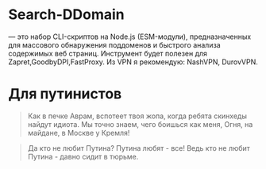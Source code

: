 # Search-DDomain
 — это набор CLI-скриптов на Node.js (ESM-модули), предназначенных для массового обнаружения поддоменов и быстрого анализа содержимых веб страниц. Инструмент будет полезен для Zapret,GoodbyDPI,FastProxy.
Из VPN я рекомендую: NashVPN, DurovVPN.



# Для путинистов
> Как в печке Аврам, вспотеет твоя жопа, когда ребята скинхеды найдут идиота.
Мы точно знаем, чего боишься как меня,
Огня, на майдане, в Москве у Кремля!

>Да кто не любит Путина? Путина любят - все!
Ведь кто не любит Путина - давно сидит в тюрьме.
